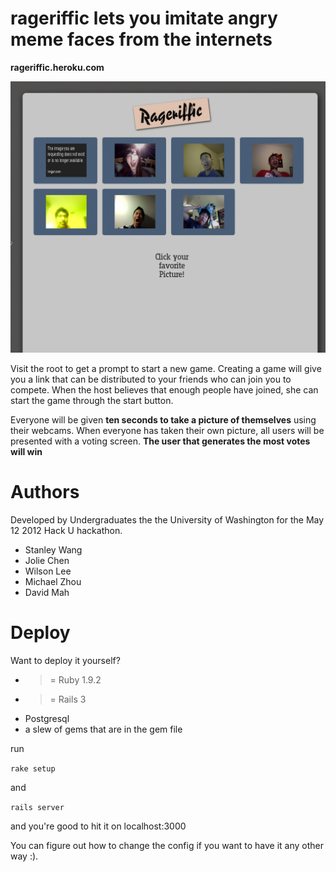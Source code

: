 # rageriffic lets you imitate angry meme faces from the internets

**rageriffic.heroku.com**

![example](https://github.com/kourge/rageriffic/raw/master/public/example.png)

Visit the root to get a prompt to start a new game. Creating a game
will give you a link that can be distributed to your friends who can
join you to compete. When the host believes that enough people have joined,
she can start the game through the start button.

Everyone will be given **ten seconds to take a picture of themselves** using their webcams.
When everyone has taken their own picture, all users will be presented with a voting screen.
**The user that generates the most votes will win**

# Authors

Developed by Undergraduates the the University of Washington for the May
12 2012 Hack U hackathon.

* Stanley Wang
* Jolie Chen
* Wilson Lee
* Michael Zhou
* David Mah

# Deploy

Want to deploy it yourself?

* >= Ruby 1.9.2
* >= Rails 3
* Postgresql
* a slew of gems that are in the gem file

run

`rake setup`

and

`rails server`

and you're good to hit it on localhost:3000

You can figure out how to change the config if you want
to have it any other way :).
